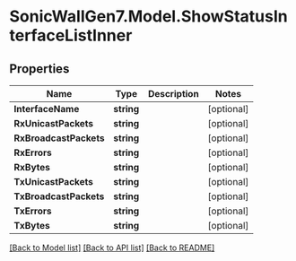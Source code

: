 # SonicWallGen7.Model.ShowStatusInterfaceListInner

## Properties

Name | Type | Description | Notes
------------ | ------------- | ------------- | -------------
**InterfaceName** | **string** |  | [optional] 
**RxUnicastPackets** | **string** |  | [optional] 
**RxBroadcastPackets** | **string** |  | [optional] 
**RxErrors** | **string** |  | [optional] 
**RxBytes** | **string** |  | [optional] 
**TxUnicastPackets** | **string** |  | [optional] 
**TxBroadcastPackets** | **string** |  | [optional] 
**TxErrors** | **string** |  | [optional] 
**TxBytes** | **string** |  | [optional] 

[[Back to Model list]](../README.md#documentation-for-models) [[Back to API list]](../README.md#documentation-for-api-endpoints) [[Back to README]](../README.md)

